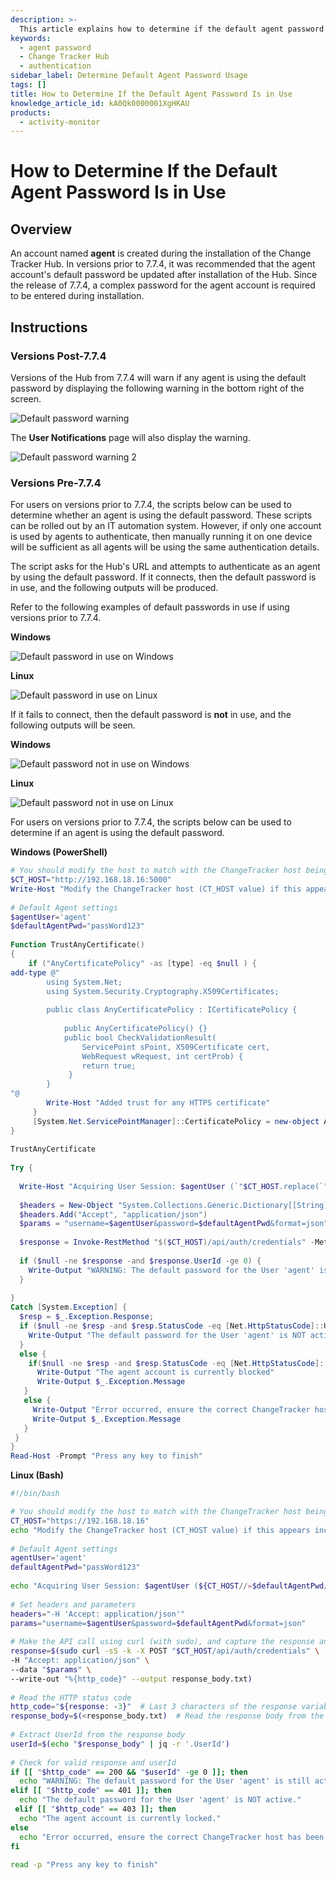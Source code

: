 ```yaml
---
description: >-
  This article explains how to determine if the default agent password is in use for the Change Tracker Hub, including instructions for different versions.
keywords:
  - agent password
  - Change Tracker Hub
  - authentication
sidebar_label: Determine Default Agent Password Usage
tags: []
title: How to Determine If the Default Agent Password Is in Use
knowledge_article_id: kA0Qk0000001XgHKAU
products:
  - activity-monitor
---
```


# How to Determine If the Default Agent Password Is in Use

## Overview

An account named **agent** is created during the installation of the Change Tracker Hub. In versions prior to 7.7.4, it was recommended that the agent account's default password be updated after installation of the Hub. Since the release of 7.7.4, a complex password for the agent account is required to be entered during installation.

## Instructions

### Versions Post-7.7.4

Versions of the Hub from 7.7.4 will warn if any agent is using the default password by displaying the following warning in the bottom right of the screen.

![Default password warning](https://nwxcorp.file.force.com/servlet/rtaImage?eid=ka0Qk00000078VV&feoid=00N0g000004CA0p&refid=0EMQk00000863Ej)

The **User Notifications** page will also display the warning.

![Default password warning 2](https://nwxcorp.file.force.com/servlet/rtaImage?eid=ka0Qk00000078VV&feoid=00N0g000004CA0p&refid=0EMQk00000860Li)

### Versions Pre-7.7.4

For users on versions prior to 7.7.4, the scripts below can be used to determine whether an agent is using the default password. These scripts can be rolled out by an IT automation system. However, if only one account is used by agents to authenticate, then manually running it on one device will be sufficient as all agents will be using the same authentication details.

The script asks for the Hub's URL and attempts to authenticate as an agent by using the default password. If it connects, then the default password is in use, and the following outputs will be produced.

Refer to the following examples of default passwords in use if using versions prior to 7.7.4.

**Windows**

![Default password in use on Windows](https://nwxcorp.file.force.com/servlet/rtaImage?eid=ka0Qk00000078VV&feoid=00N0g000004CA0p&refid=0EMQk0000085xEB)

**Linux**

![Default password in use on Linux](https://nwxcorp.file.force.com/servlet/rtaImage?eid=ka0Qk00000078VV&feoid=00N0g000004CA0p&refid=0EMQk00000863eX)

If it fails to connect, then the default password is **not** in use, and the following outputs will be seen.

**Windows**

![Default password not in use on Windows](https://nwxcorp.file.force.com/servlet/rtaImage?eid=ka0Qk00000078VV&feoid=00N0g000004CA0p&refid=0EMQk0000085xm3)

**Linux**

![Default password not in use on Linux](https://nwxcorp.file.force.com/servlet/rtaImage?eid=ka0Qk00000078VV&feoid=00N0g000004CA0p&refid=0EMQk0000085xZ8)

For users on versions prior to 7.7.4, the scripts below can be used to determine if an agent is using the default password.

**Windows (PowerShell)**

```powershell
# You should modify the host to match with the ChangeTracker host being tested 
$CT_HOST="http://192.168.18.16:5000" 
Write-Host "Modify the ChangeTracker host (CT_HOST value) if this appears incorrect -> ChangeTracker Host :" $CT_HOST 
            
# Default Agent settings 
$agentUser='agent' 
$defaultAgentPwd="passWord123" 
        
Function TrustAnyCertificate()
{
    if ("AnyCertificatePolicy" -as [type] -eq $null ) { 
add-type @"
        using System.Net; 
        using System.Security.Cryptography.X509Certificates; 
        
        public class AnyCertificatePolicy : ICertificatePolicy { 
        
            public AnyCertificatePolicy() {} 
            public bool CheckValidationResult( 
                ServicePoint sPoint, X509Certificate cert, 
                WebRequest wRequest, int certProb) { 
                return true; 
             } 
        } 
"@ 
        Write-Host "Added trust for any HTTPS certificate" 
     } 
     [System.Net.ServicePointManager]::CertificatePolicy = new-object AnyCertificatePolicy 
} 
        
TrustAnyCertificate 
        
Try { 
        
  Write-Host "Acquiring User Session: $agentUser (`"$CT_HOST.replace(`"=$defaultAgentPwd`", `"=******`")`")" 
        
  $headers = New-Object "System.Collections.Generic.Dictionary[[String],[String]]" 
  $headers.Add("Accept", "application/json") 
  $params = "username=$agentUser&password=$defaultAgentPwd&format=json" 
        
  $response = Invoke-RestMethod "$($CT_HOST)/api/auth/credentials" -Method 'POST' -Headers $headers -Body $params 
        
  if ($null -ne $response -and $response.UserId -ge 0) { 
    Write-Output "WARNING: The default password for the User 'agent' is still active." 
  } 
        
} 
Catch [System.Exception] { 
  $resp = $_.Exception.Response; 
  if ($null -ne $resp -and $resp.StatusCode -eq [Net.HttpStatusCode]::Unauthorized) { 
    Write-Output "The default password for the User 'agent' is NOT active." 
  } 
  else { 
    if($null -ne $resp -and $resp.StatusCode -eq [Net.HttpStatusCode]::Forbidden) { 
      Write-Output "The agent account is currently blocked" 
      Write-Output $_.Exception.Message 
   } 
   else { 
     Write-Output "Error occurred, ensure the correct ChangeTracker host has been specified." 
     Write-Output $_.Exception.Message 
   } 
 } 
} 
Read-Host -Prompt "Press any key to finish"
```

**Linux (Bash)**

```bash
#!/bin/bash 

# You should modify the host to match with the ChangeTracker host being tested 
CT_HOST="https://192.168.18.16" 
echo "Modify the ChangeTracker host (CT_HOST value) if this appears incorrect -> ChangeTracker Host: $CT_HOST" 
    
# Default Agent settings 
agentUser='agent' 
defaultAgentPwd="passWord123" 
    
echo "Acquiring User Session: $agentUser (${CT_HOST//=$defaultAgentPwd/=******})" 
    
# Set headers and parameters 
headers="-H 'Accept: application/json'" 
params="username=$agentUser&password=$defaultAgentPwd&format=json" 
    
# Make the API call using curl (with sudo), and capture the response and HTTP status code 
response=$(sudo curl -sS -k -X POST "$CT_HOST/api/auth/credentials" \ 
-H "Accept: application/json" \ 
--data "$params" \ 
--write-out "%{http_code}" --output response_body.txt) 
    
# Read the HTTP status code 
http_code="${response: -3}"  # Last 3 characters of the response variable 
response_body=$(<response_body.txt)  # Read the response body from the file 
    
# Extract UserId from the response body 
userId=$(echo "$response_body" | jq -r '.UserId') 
    
# Check for valid response and userId 
if [[ "$http_code" == 200 && "$userId" -ge 0 ]]; then 
  echo "WARNING: The default password for the User 'agent' is still active, and UserId is valid." 
elif [[ "$http_code" == 401 ]]; then 
  echo "The default password for the User 'agent' is NOT active." 
 elif [[ "$http_code" == 403 ]]; then 
  echo "The agent account is currently locked." 
else 
  echo "Error occurred, ensure the correct ChangeTracker host has been specified." 
fi 
    
read -p "Press any key to finish"
```